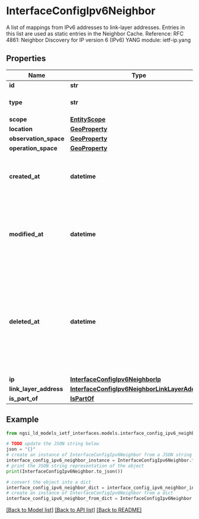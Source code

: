 # InterfaceConfigIpv6Neighbor

A list of mappings from IPv6 addresses to link-layer addresses.  Entries in this list are used as static entries in the Neighbor Cache.  Reference: RFC 4861: Neighbor Discovery for IP version 6 (IPv6)  YANG module: ietf-ip.yang 

## Properties

Name | Type | Description | Notes
------------ | ------------- | ------------- | -------------
**id** | **str** | Entity id.  | [optional] 
**type** | **str** | NGSI-LD Entity identifier. It has to be InterfaceConfigIpv6Neighbor. | [default to 'InterfaceConfigIpv6Neighbor']
**scope** | [**EntityScope**](EntityScope.md) |  | [optional] 
**location** | [**GeoProperty**](GeoProperty.md) |  | [optional] 
**observation_space** | [**GeoProperty**](GeoProperty.md) |  | [optional] 
**operation_space** | [**GeoProperty**](GeoProperty.md) |  | [optional] 
**created_at** | **datetime** | It is defined as the temporal Property at which the Entity, Property or Relationship was entered into an NGSI-LD system.  Entity creation timestamp. See clause 4.8.  | [optional] 
**modified_at** | **datetime** | It is defined as the temporal Property at which the Entity, Property or Relationship was last modified in an NGSI-LD system, e.g. in order to correct a previously entered incorrect value.  Entity last modification timestamp. See clause 4.8.  | [optional] 
**deleted_at** | **datetime** | It is defined as the temporal Property at which the Entity, Property or Relationship was deleted from an NGSI-LD system.  Entity deletion timestamp. See clause 4.8. It is only used in notifications reporting deletions and in the Temporal Representation of Entities (clause 4.5.6), Properties (clause 4.5.7), Relationships (clause 4.5.8) and LanguageProperties (clause 5.2.32).  | [optional] 
**ip** | [**InterfaceConfigIpv6NeighborIp**](InterfaceConfigIpv6NeighborIp.md) |  | [optional] 
**link_layer_address** | [**InterfaceConfigIpv6NeighborLinkLayerAddress**](InterfaceConfigIpv6NeighborLinkLayerAddress.md) |  | 
**is_part_of** | [**IsPartOf**](IsPartOf.md) |  | 

## Example

```python
from ngsi_ld_models_ietf_interfaces.models.interface_config_ipv6_neighbor import InterfaceConfigIpv6Neighbor

# TODO update the JSON string below
json = "{}"
# create an instance of InterfaceConfigIpv6Neighbor from a JSON string
interface_config_ipv6_neighbor_instance = InterfaceConfigIpv6Neighbor.from_json(json)
# print the JSON string representation of the object
print(InterfaceConfigIpv6Neighbor.to_json())

# convert the object into a dict
interface_config_ipv6_neighbor_dict = interface_config_ipv6_neighbor_instance.to_dict()
# create an instance of InterfaceConfigIpv6Neighbor from a dict
interface_config_ipv6_neighbor_from_dict = InterfaceConfigIpv6Neighbor.from_dict(interface_config_ipv6_neighbor_dict)
```
[[Back to Model list]](../README.md#documentation-for-models) [[Back to API list]](../README.md#documentation-for-api-endpoints) [[Back to README]](../README.md)


